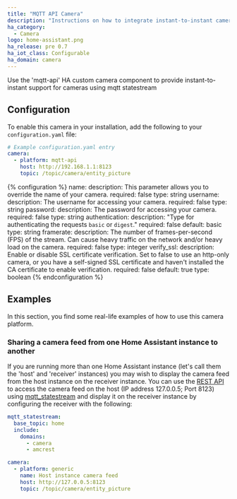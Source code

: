 ```yaml
---
title: "MQTT API Camera"
description: "Instructions on how to integrate instant-to-instant cameras within Home Assistant."
ha_category:
  - Camera
logo: home-assistant.png
ha_release: pre 0.7
ha_iot_class: Configurable
ha_domain: camera
---
```

Use the 'mqtt-api' HA custom camera component to provide instant-to-instant support for cameras using mqtt statestream

## Configuration

To enable this camera in your installation, add the following to your `configuration.yaml` file:

```yaml
# Example configuration.yaml entry
camera:
  - platform: mqtt-api
    host: http://192.168.1.1:8123
    topic: /topic/camera/entity_picture
```

{% configuration %}
name:
  description: This parameter allows you to override the name of your camera.
  required: false
  type: string
username:
  description: The username for accessing your camera.
  required: false
  type: string
password:
  description: The password for accessing your camera.
  required: false
  type: string
authentication:
  description: "Type for authenticating the requests `basic` or `digest`."
  required: false
  default: basic
  type: string
framerate:
  description: The number of frames-per-second (FPS) of the stream. Can cause heavy traffic on the network and/or heavy load on the camera.
  required: false
  type: integer
verify_ssl:
  description: Enable or disable SSL certificate verification. Set to false to use an http-only camera, or you have a self-signed SSL certificate and haven't installed the CA certificate to enable verification.
  required: false
  default: true
  type: boolean
{% endconfiguration %}

## Examples

In this section, you find some real-life examples of how to use this camera platform.

### Sharing a camera feed from one Home Assistant instance to another

If you are running more than one Home Assistant instance (let's call them the 'host' and 'receiver' instances) you may wish to display the camera feed from the host instance on the receiver instance. You can use the [REST API](https://developers.home-assistant.io/docs/api/rest/#get-apicamera_proxycameraentity_id) to access the camera feed on the host (IP address 127.0.0.5; Port 8123) using [mqtt_statestream](https://www.home-assistant.io/integrations/mqtt_statestream/) and display it on the receiver instance by configuring the receiver with the following:

```yaml
mqtt_statestream:
  base_topic: home
  include:
    domains:
      - camera
      - amcrest

camera:
  - platform: generic
    name: Host instance camera feed
    host: http://127.0.0.5:8123
    topic: /topic/camera/entity_picture
```
